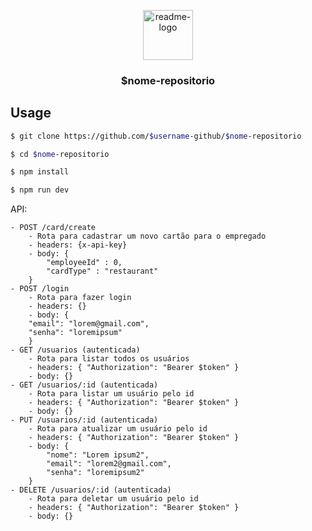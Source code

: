 <p align="center">
  <a href="https://github.com/$username-github/$nome-repositorio">
    <img src="./readme.png" alt="readme-logo" width="80" height="80">
  </a>

  <h3 align="center">
    $nome-repositorio
  </h3>
</p>

## Usage

```bash
$ git clone https://github.com/$username-github/$nome-repositorio

$ cd $nome-repositorio

$ npm install

$ npm run dev
```

API:

```
- POST /card/create
    - Rota para cadastrar um novo cartão para o empregado
    - headers: {x-api-key}
    - body: {
        "employeeId" : 0,
        "cardType" : "restaurant"
    }
- POST /login
    - Rota para fazer login
    - headers: {}
    - body: {
    "email": "lorem@gmail.com",
    "senha": "loremipsum"
    }
- GET /usuarios (autenticada)
    - Rota para listar todos os usuários
    - headers: { "Authorization": "Bearer $token" }
    - body: {}
- GET /usuarios/:id (autenticada)
    - Rota para listar um usuário pelo id
    - headers: { "Authorization": "Bearer $token" }
    - body: {}
- PUT /usuarios/:id (autenticada)
    - Rota para atualizar um usuário pelo id
    - headers: { "Authorization": "Bearer $token" }
    - body: {
        "nome": "Lorem ipsum2",
        "email": "lorem2@gmail.com",
        "senha": "loremipsum2"
    }
- DELETE /usuarios/:id (autenticada)
    - Rota para deletar um usuário pelo id
    - headers: { "Authorization": "Bearer $token" }
    - body: {}
```